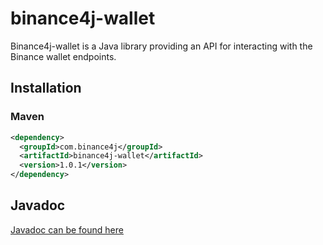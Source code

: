 # binance4j-wallet

Binance4j-wallet is a Java library providing an API for interacting with the Binance wallet endpoints.

## Installation

### Maven

```xml
<dependency>
  <groupId>com.binance4j</groupId>
  <artifactId>binance4j-wallet</artifactId>
  <version>1.0.1</version>
</dependency>
```

## Javadoc

[Javadoc can be found here](https://binance4j.github.io/binance4j-wallet/)
